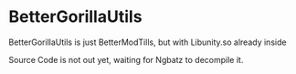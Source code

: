 # BetterGorillaUtils
BetterGorillaUtils is just BetterModTills, but with Libunity.so already inside

Source Code is not out yet, waiting for Ngbatz to decompile it.
